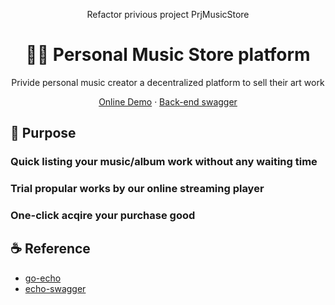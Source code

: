 <p align="center"> Refactor privious project PrjMusicStore </p>
<h1 align="center">
  🏄‍♂️ Personal Music Store platform
</h1>
<p align="center">Privide personal music creator a decentralized platform to sell their art work</p>

<p align="center">
    <a href="https://azxcvba99.net/" target="blank">Online Demo</a>
    ·
     <a href="https://azxcvba99.net/swagger/index.html" target="blank">Back-end swagger</a>
</p>

## 🚤 Purpose
### Quick listing your music/album work without any waiting time

### Trial propular works by our online streaming player

### One-click acqire your purchase good
## ☕ Reference
- [go-echo](https://github.com/labstack/echo/)
- [echo-swagger](https://github.com/swaggo/echo-swagger/)
